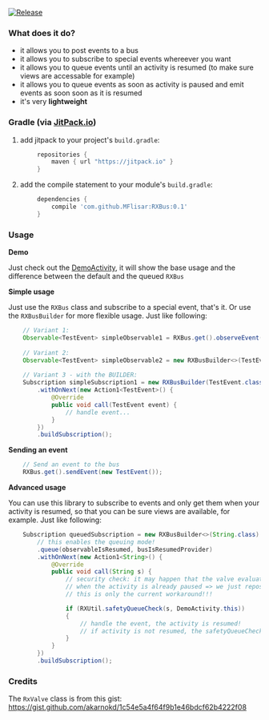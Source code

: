 [![Release](https://jitpack.io/v/MFlisar/RXBus.svg)](https://jitpack.io/#MFlisar/RXBus)

### What does it do?

* it allows you to post events to a bus
* it allows you to subscribe to special events whereever you want
* it allows you to queue events until an activity is resumed (to make sure views are accessable for example)
* it allows you to queue events as soon as activity is paused and emit events as soon soon as it is resumed
* it's very **lightweight**
 
### Gradle (via [JitPack.io](https://jitpack.io/))

1. add jitpack to your project's `build.gradle`:
```groovy
        repositories {
            maven { url "https://jitpack.io" }
        }
```
2. add the compile statement to your module's `build.gradle`:
```groovy
        dependencies {
            compile 'com.github.MFlisar:RXBus:0.1'
        }
```
### Usage

**Demo**

Just check out the [DemoActivity](https://github.com/MFlisar/RXBus/blob/master/demo/src/main/java/com/michaelflisar/rxbus/demo/DemoActivity.java), it will show the base usage and the difference between the default and the queued `RXBus`

**Simple usage**

Just use the `RXBus` class and subscribe to a special event, that's it. Or use the `RXBusBuilder` for more flexible usage. Just like following:
```java
    // Variant 1:
    Observable<TestEvent> simpleObservable1 = RXBus.get().observeEvent(TestEvent.class);
    
    // Variant 2:
    Observable<TestEvent> simpleObservable2 = new RXBusBuilder<>(TestEvent.class).buildObservable();
    
    // Variant 3 - with the BUILDER:
    Subscription simpleSubscription1 = new RXBusBuilder(TestEvent.class)
        .withOnNext(new Action1<TestEvent>() {
            @Override
            public void call(TestEvent event) {
                // handle event...
            }
        })
        .buildSubscription();
```
**Sending an event**
```java
    // Send an event to the bus
    RXBus.get().sendEvent(new TestEvent());
```
**Advanced usage** 

You can use this library to subscribe to events and only get them when your activity is resumed, so that you can be sure views are available, for example. Just like following:
```java
    Subscription queuedSubscription = new RXBusBuilder<>(String.class)
        // this enables the queuing mode!
        .queue(observableIsResumed, busIsResumedProvider)
        .withOnNext(new Action1<String>() {
            @Override
            public void call(String s) {
                // security check: it may happen that the valve evaluates the is resumed state while activity is resumed and that the event may be emited
                // when the activity is already paused => we just repost the event, this will only happen once, as the activity is currently paused
                // this is only the current workaround!!!

                if (RXUtil.safetyQueueCheck(s, DemoActivity.this))
                {
                    // handle the event, the activity is resumed!
                    // if activity is not resumed, the safetyQueueCheck function will resend the event when activity is resumed
                }
            }
        })
        .buildSubscription();
```
### Credits

The `RxValve` class is from this gist: https://gist.github.com/akarnokd/1c54e5a4f64f9b1e46bdcf62b4222f08
